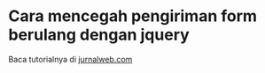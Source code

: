 <h1>Cara mencegah pengiriman form berulang dengan jquery</h1>

<p><p>Baca tutorialnya di <a href="http://www.jurnalweb.com/mencegah-submit-form-dua-kali-dengan-jquery-dan-php">jurnalweb.com</a></p></p>